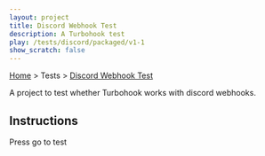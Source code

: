 ```yaml
---
layout: project
title: Discord Webhook Test
description: A Turbohook test
play: /tests/discord/packaged/v1-1
show_scratch: false
---
```


[Home](/cool-turbowarp-projects/) > Tests > [Discord Webhook Test](about.md)

A project to test whether Turbohook works with discord webhooks.

## Instructions

Press go to test
